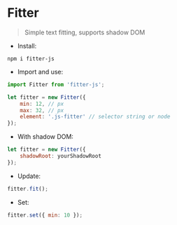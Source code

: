 # Fitter
> Simple text fitting, supports shadow DOM

- Install:
```console
npm i fitter-js
```


- Import and use:
```javascript
import Fitter from 'fitter-js';

let fitter = new Fitter({
    min: 12, // px
    max: 32, // px
    element: '.js-fitter' // selector string or node
});
```


- With shadow DOM:
```javascript
let fitter = new Fitter({
    shadowRoot: yourShadowRoot
});
```


- Update:
```javascript
fitter.fit();
```


- Set:
```javascript
fitter.set({ min: 10 });
```
